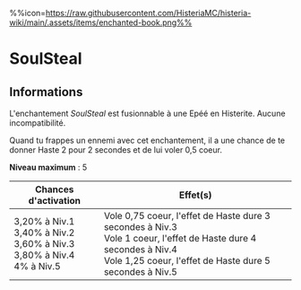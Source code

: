%%icon=https://raw.githubusercontent.com/HisteriaMC/histeria-wiki/main/.assets/items/enchanted-book.png%%
# SoulSteal

## Informations
L'enchantement *SoulSteal* est fusionnable à une Epéé en Histerite. Aucune incompatibilité.


Quand tu frappes un ennemi avec cet enchantement, il a une chance de te donner Haste 2 pour 2 secondes et de lui voler 0,5 coeur.


**Niveau maximum** : 5

| Chances d'activation | Effet(s) |
| -------------------- | -------- |
| 3,20% à Niv.1 <br> 3,40% à Niv.2 <br> 3,60% à Niv.3 <br> 3,80% à Niv.4 <br> 4% à Niv.5 | Vole 0,75 coeur, l'effet de Haste dure 3 secondes à Niv.3 <br> Vole 1 coeur, l'effet de Haste dure 4 secondes à Niv.4 <br> Vole 1,25 coeur, l'effet de Haste dure 5 secondes à Niv.5 |
